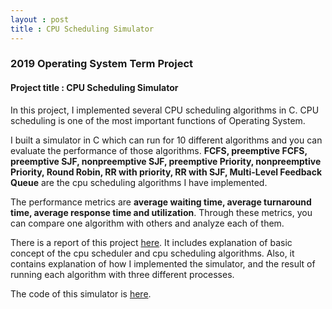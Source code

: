 ```yaml
---
layout : post
title : CPU Scheduling Simulator
---
```


### 2019 Operating System Term Project



#### Project title : CPU Scheduling Simulator

In this project, I implemented several CPU scheduling algorithms in C. CPU scheduling is one of the most important functions of Operating System.<br>

I built a simulator in C which can run for 10 different algorithms and you can evaluate the performance of those algorithms. **FCFS, preemptive FCFS, preemptive SJF, nonpreemptive SJF, preemptive Priority, nonpreemptive Priority, Round Robin, RR with priority, RR with SJF, Multi-Level Feedback Queue** are the cpu scheduling algorithms I have implemented.<br>

The performance metrics are **average waiting time, average turnaround time, average response time and utilization**.
Through these metrics, you can compare one algorithm with others and analyze each of them.<br>

There is a report of this project [here](https://github.com/limhyesu98/OperatingSystem_cpuSchedule/blob/master/Term_Report_OS.pdf).
It includes explanation of basic concept of the cpu scheduler and cpu scheduling algorithms. 
Also, it contains explanation of how I implemented the simulator, and the result of running each algorithm with three different processes.<br>

The code of this simulator is [here](https://github.com/limhyesu98/OperatingSystem_cpuSchedule/blob/master/Term_Code_OS.c).
